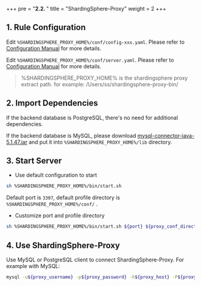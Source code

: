 +++
pre = "<b>2.2. </b>"
title = "ShardingSphere-Proxy"
weight = 2
+++

## 1. Rule Configuration

Edit `%SHARDINGSPHERE_PROXY_HOME%/conf/config-xxx.yaml`. Please refer to [Configuration Manual](/en/user-manual/shardingsphere-proxy/configuration/) for more details.

Edit `%SHARDINGSPHERE_PROXY_HOME%/conf/server.yaml`. Please refer to [Configuration Manual](/en/user-manual/shardingsphere-proxy/configuration/) for more details.

> %SHARDINGSPHERE_PROXY_HOME% is the shardingsphere proxy extract path. for example: /Users/ss/shardingsphere-proxy-bin/

## 2. Import Dependencies

If the backend database is PostgreSQL, there's no need for additional dependencies.

If the backend database is MySQL, please download [mysql-connector-java-5.1.47.jar](https://repo1.maven.org/maven2/mysql/mysql-connector-java/5.1.47/mysql-connector-java-5.1.47.jar) and put it into `%SHARDINGSPHERE_PROXY_HOME%/lib` directory.

## 3. Start Server

* Use default configuration to start

```bash
sh %SHARDINGSPHERE_PROXY_HOME%/bin/start.sh
```

Default port is `3307`, default profile directory is `%SHARDINGSPHERE_PROXY_HOME%/conf/` .

* Customize port and profile directory

```bash
sh %SHARDINGSPHERE_PROXY_HOME%/bin/start.sh ${port} ${proxy_conf_directory}
```

## 4. Use ShardingSphere-Proxy

Use MySQL or PostgreSQL client to connect ShardingSphere-Proxy. For example with MySQL:

```bash
mysql -u${proxy_username} -p${proxy_password} -h${proxy_host} -P${proxy_port}
```
